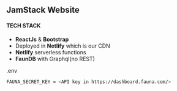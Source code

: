 ## JamStack Website
  
#### TECH STACK
- **ReactJs** & **Bootstrap**
- Deployed in **Netlify** which is our CDN
- **Netlify** serverless functions
- **FaunDB** with Graphql(no REST)


.env
```bash
FAUNA_SECRET_KEY = <API key in https://dashboard.fauna.com/>

```